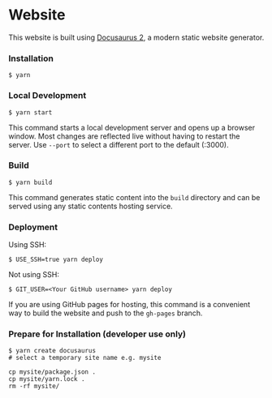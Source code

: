 # Website

This website is built using [Docusaurus 2](https://docusaurus.io/), a modern static website generator.



### Installation

```
$ yarn
```

### Local Development

```
$ yarn start
```

This command starts a local development server and opens up a browser window. Most changes are reflected live without having to restart the server.  Use `--port` to select a different port to the default (:3000).

### Build

```
$ yarn build
```

This command generates static content into the `build` directory and can be served using any static contents hosting service.

### Deployment

Using SSH:

```
$ USE_SSH=true yarn deploy
```

Not using SSH:

```
$ GIT_USER=<Your GitHub username> yarn deploy
```

If you are using GitHub pages for hosting, this command is a convenient way to build the website and push to the `gh-pages` branch.


### Prepare for Installation (developer use only)

```
$ yarn create docusaurus
# select a temporary site name e.g. mysite
```

```
cp mysite/package.json .
cp mysite/yarn.lock .
rm -rf mysite/
```
